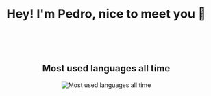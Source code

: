 <div align="center">
  <h1>Hey! I'm Pedro, nice to meet you &#128075;</h1>
  <br>
  <br>
  <br>
  <h2>Most used languages all time</h2>
  <img src="https://wakatime.com/share/@pedrodcarvalho/9a8bc558-653c-44cc-80f9-2d96c4237e35.png" alt="Most used languages all time">
</div>
